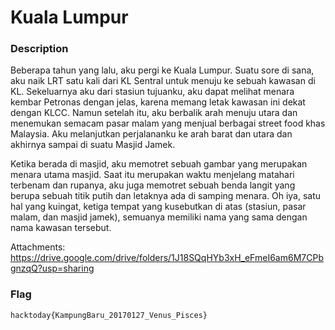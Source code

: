 # Kuala Lumpur

### Description

Beberapa tahun yang lalu, aku pergi ke Kuala Lumpur. Suatu sore di sana, aku naik LRT satu kali dari KL Sentral untuk menuju ke sebuah kawasan di KL. Sekeluarnya aku dari stasiun tujuanku, aku dapat melihat menara kembar Petronas dengan jelas, karena memang letak kawasan ini dekat dengan KLCC. Namun setelah itu, aku berbalik arah menuju utara dan menemukan semacam pasar malam yang menjual berbagai street food khas Malaysia. Aku melanjutkan perjalananku ke arah barat dan utara dan akhirnya sampai di suatu Masjid Jamek. 

Ketika berada di masjid, aku memotret sebuah gambar yang merupakan menara utama masjid. Saat itu merupakan waktu menjelang matahari terbenam dan rupanya, aku juga memotret sebuah benda langit yang berupa sebuah titik putih dan letaknya ada di samping menara. Oh iya, satu hal yang kuingat, ketiga tempat yang kusebutkan di atas (stasiun, pasar malam, dan masjid jamek), semuanya memiliki nama yang sama dengan nama kawasan tersebut.

Attachments: https://drive.google.com/drive/folders/1J18SQqHYb3xH_eFmeI6am6M7CPbgnzqQ?usp=sharing


### Flag

`hacktoday{KampungBaru_20170127_Venus_Pisces}`